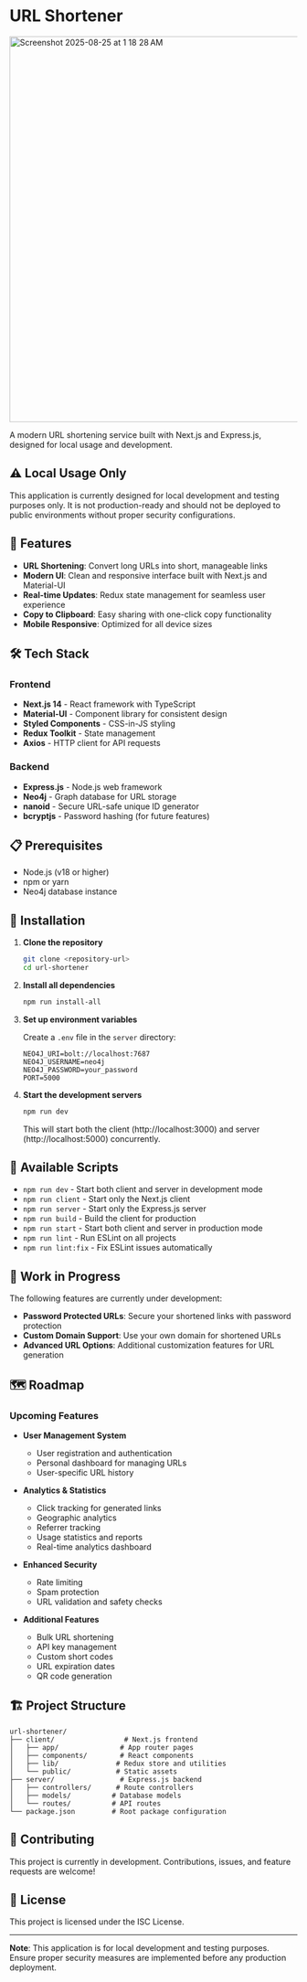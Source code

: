 # URL Shortener
<img width="1041" height="675" alt="Screenshot 2025-08-25 at 1 18 28 AM" src="https://github.com/user-attachments/assets/215c81a0-d712-41f3-9e0b-093a5f46d66f" />

A modern URL shortening service built with Next.js and Express.js, designed for local usage and development.

## ⚠️ Local Usage Only

This application is currently designed for local development and testing purposes only. It is not production-ready and should not be deployed to public environments without proper security configurations.

## 🚀 Features

- **URL Shortening**: Convert long URLs into short, manageable links
- **Modern UI**: Clean and responsive interface built with Next.js and Material-UI
- **Real-time Updates**: Redux state management for seamless user experience
- **Copy to Clipboard**: Easy sharing with one-click copy functionality
- **Mobile Responsive**: Optimized for all device sizes

## 🛠️ Tech Stack

### Frontend
- **Next.js 14** - React framework with TypeScript
- **Material-UI** - Component library for consistent design
- **Styled Components** - CSS-in-JS styling
- **Redux Toolkit** - State management
- **Axios** - HTTP client for API requests

### Backend
- **Express.js** - Node.js web framework
- **Neo4j** - Graph database for URL storage
- **nanoid** - Secure URL-safe unique ID generator
- **bcryptjs** - Password hashing (for future features)

## 📋 Prerequisites

- Node.js (v18 or higher)
- npm or yarn
- Neo4j database instance

## 🔧 Installation

1. **Clone the repository**
   ```bash
   git clone <repository-url>
   cd url-shortener
   ```

2. **Install all dependencies**
   ```bash
   npm run install-all
   ```

3. **Set up environment variables**
   
   Create a `.env` file in the `server` directory:
   ```env
   NEO4J_URI=bolt://localhost:7687
   NEO4J_USERNAME=neo4j
   NEO4J_PASSWORD=your_password
   PORT=5000
   ```

4. **Start the development servers**
   ```bash
   npm run dev
   ```

   This will start both the client (http://localhost:3000) and server (http://localhost:5000) concurrently.

## 📝 Available Scripts

- `npm run dev` - Start both client and server in development mode
- `npm run client` - Start only the Next.js client
- `npm run server` - Start only the Express.js server
- `npm run build` - Build the client for production
- `npm run start` - Start both client and server in production mode
- `npm run lint` - Run ESLint on all projects
- `npm run lint:fix` - Fix ESLint issues automatically

## 🚧 Work in Progress

The following features are currently under development:

- **Password Protected URLs**: Secure your shortened links with password protection
- **Custom Domain Support**: Use your own domain for shortened URLs
- **Advanced URL Options**: Additional customization features for URL generation

## 🗺️ Roadmap

### Upcoming Features

- **User Management System**
  - User registration and authentication
  - Personal dashboard for managing URLs
  - User-specific URL history

- **Analytics & Statistics**
  - Click tracking for generated links
  - Geographic analytics
  - Referrer tracking
  - Usage statistics and reports
  - Real-time analytics dashboard

- **Enhanced Security**
  - Rate limiting
  - Spam protection
  - URL validation and safety checks

- **Additional Features**
  - Bulk URL shortening
  - API key management
  - Custom short codes
  - URL expiration dates
  - QR code generation

## 🏗️ Project Structure

```
url-shortener/
├── client/                 # Next.js frontend
│   ├── app/               # App router pages
│   ├── components/        # React components
│   ├── lib/              # Redux store and utilities
│   └── public/           # Static assets
├── server/                # Express.js backend
│   ├── controllers/      # Route controllers
│   ├── models/          # Database models
│   └── routes/          # API routes
└── package.json         # Root package configuration
```

## 🤝 Contributing

This project is currently in development. Contributions, issues, and feature requests are welcome!

## 📄 License

This project is licensed under the ISC License.

---

**Note**: This application is for local development and testing purposes. Ensure proper security measures are implemented before any production deployment.
